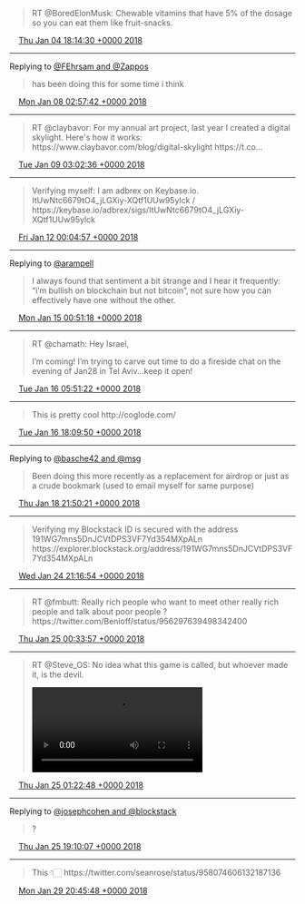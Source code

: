 > RT @BoredElonMusk: Chewable vitamins that have 5% of the dosage so you can eat them like fruit\-snacks\.

<img src="../../media/tweet.ico" width="12" /> [Thu Jan 04 18:14:30 +0000 2018](https://twitter.com/adambreckler/status/948980977367441408)

----

Replying to [@FEhrsam and @Zappos](https://twitter.com/FEhrsam/status/950198518806855682)

> has been doing this for some time i think

<img src="../../media/tweet.ico" width="12" /> [Mon Jan 08 02:57:42 +0000 2018](https://twitter.com/adambreckler/status/950199805392822272)

----

> RT @claybavor: For my annual art project, last year I created a digital skylight\. Here's how it works: https://www\.claybavor\.com/blog/digital\-skylight https://t\.co…

<img src="../../media/tweet.ico" width="12" /> [Tue Jan 09 03:02:36 +0000 2018](https://twitter.com/adambreckler/status/950563426576683008)

----

> Verifying myself: I am adbrex on Keybase\.io\. ItUwNtc6679tO4\_jLGXiy\-XQtf1UUw95ylck / https://keybase\.io/adbrex/sigs/ItUwNtc6679tO4\_jLGXiy\-XQtf1UUw95ylck

<img src="../../media/tweet.ico" width="12" /> [Fri Jan 12 00:04:57 +0000 2018](https://twitter.com/adambreckler/status/951605885389889536)

----

Replying to [@arampell](https://twitter.com/arampell/status/952697026013052928)

> I always found that sentiment a bit strange and I hear it frequently: “i’m bullish on blockchain but not bitcoin”, not sure how you can effectively have one without the other\.

<img src="../../media/tweet.ico" width="12" /> [Mon Jan 15 00:51:18 +0000 2018](https://twitter.com/adambreckler/status/952704711303380993)

----

> RT @chamath: Hey Israel,  
>   
> I’m coming\! I’m trying to carve out time to do a fireside chat on the evening of Jan28 in Tel Aviv\.\.\.keep it open\!

<img src="../../media/tweet.ico" width="12" /> [Tue Jan 16 05:51:22 +0000 2018](https://twitter.com/adambreckler/status/953142613577687040)

----

> This is pretty cool http://coglode\.com/

<img src="../../media/tweet.ico" width="12" /> [Tue Jan 16 18:09:50 +0000 2018](https://twitter.com/adambreckler/status/953328456678350848)

----

Replying to [@basche42 and @msg](https://twitter.com/basche42/status/954106512326234112)

> Been doing this more recently as a replacement for airdrop or just as a crude bookmark \(used to email myself for same purpose\)

<img src="../../media/tweet.ico" width="12" /> [Thu Jan 18 21:50:21 +0000 2018](https://twitter.com/adambreckler/status/954108725240868864)

----

> Verifying my Blockstack ID is secured with the address 191WG7mns5DnJCVtDPS3VF7Yd354MXpALn https://explorer\.blockstack\.org/address/191WG7mns5DnJCVtDPS3VF7Yd354MXpALn

<img src="../../media/tweet.ico" width="12" /> [Wed Jan 24 21:16:54 +0000 2018](https://twitter.com/adambreckler/status/956274634386632704)

----

> RT @fmbutt: Really rich people who want to meet other really rich people and talk about poor people ? https://twitter\.com/Benioff/status/956297639498342400

<img src="../../media/tweet.ico" width="12" /> [Thu Jan 25 00:33:57 +0000 2018](https://twitter.com/adambreckler/status/956324226058694657)

----

> RT @Steve\_OS: No idea what this game is called, but whoever made it, is the devil\. 
> 
> <video controls><source src="../../media/956336517370163200-7w74u_10LpCc-L5H.mp4">Your browser does not support the video tag.</video>

<img src="../../media/tweet.ico" width="12" /> [Thu Jan 25 01:22:48 +0000 2018](https://twitter.com/adambreckler/status/956336517370163200)

----

Replying to [@josephcohen and @blockstack](https://twitter.com/josephcohen/status/956601988816318465)

> ?

<img src="../../media/tweet.ico" width="12" /> [Thu Jan 25 19:10:07 +0000 2018](https://twitter.com/adambreckler/status/956605117268029440)

----

> This 👇🏻 https://twitter\.com/seanrose/status/958074606132187136

<img src="../../media/tweet.ico" width="12" /> [Mon Jan 29 20:45:48 +0000 2018](https://twitter.com/adambreckler/status/958078749920043008)
